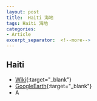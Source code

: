 ```yaml
---
layout: post
title:  Haiti 海地
tags: Haiti 海地 
categories:
- Article
excerpt_separator:  <!--more-->
---
```

## Haiti 
- [Wiki](https://zh.wikipedia.org/w/index.php?search=Haiti "Wiki"){:target="_blank"} 
- [GoogleEarth](https://earth.google.com/web/search/Haiti "GoogleEarth"){:target="_blank"} 
- A 

